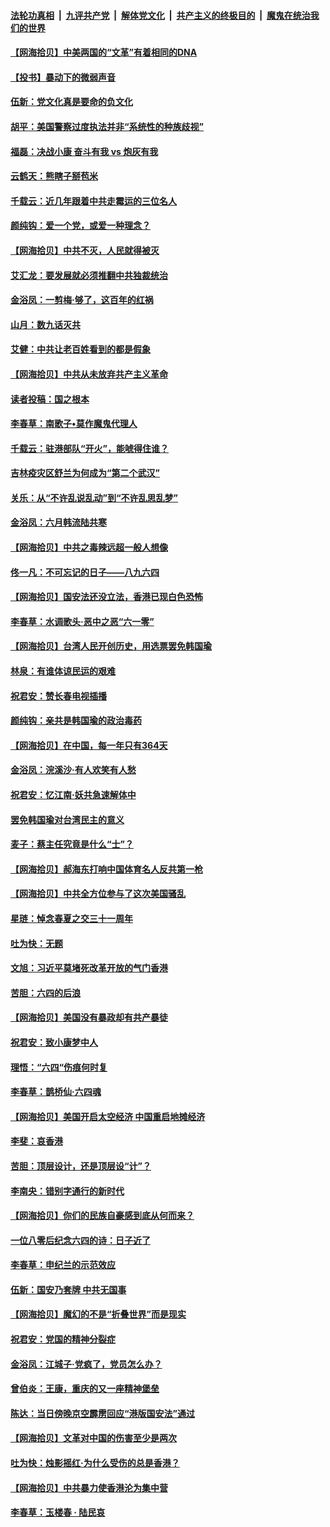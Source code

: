 ####  [法轮功真相](../../../../basic/blob/master/README.md?t=06150402) &nbsp;|&nbsp; [九评共产党](../../../../9ping.md/blob/master/README.md?t=06150402) &nbsp;|&nbsp; [解体党文化](../../../../jtdwh.md/blob/master/README.md?t=06150402)  &nbsp;|&nbsp; [共产主义的终极目的](../../../../gczydzjmd.md/blob/master/README.md?t=06150402) &nbsp;|&nbsp; [魔鬼在统治我们的世界](../../../../mgztzwmdsj.md/blob/master/README.md?t=06150402) 

#### [【网海拾贝】中美两国的“文革”有着相同的DNA](../pages/nsc993/n12184487.md?t=06150402) 

#### [【投书】暴动下的微弱声音](../pages/nsc993/n12183493.md?t=06150402) 

#### [伍新：党文化真是要命的负文化](../pages/nsc993/n12182742.md?t=06150402) 

#### [胡平：美国警察过度执法并非“系统性的种族歧视”](../pages/nsc993/n12182713.md?t=06150402) 

#### [福磊：决战小康 奋斗有我 vs 炮灰有我](../pages/nsc993/n12182693.md?t=06150402) 

#### [云鹤天：熊瞎子掰苞米](../pages/nsc993/n12182680.md?t=06150402) 

#### [千载云：近几年跟着中共走霉运的三位名人](../pages/nsc993/n12182649.md?t=06150402) 

#### [颜纯钩：爱一个党，或爱一种理念？](../pages/nsc993/n12182640.md?t=06150402) 

#### [【网海拾贝】中共不灭，人民就得被灭](../pages/nsc993/n12180698.md?t=06150402) 

#### [艾汇龙：要发展就必须推翻中共独裁统治](../pages/nsc993/n12180647.md?t=06150402) 

#### [金浴凤：一剪梅·够了，这百年的红祸](../pages/nsc993/n12180002.md?t=06150402) 

#### [山月：数九话灭共](../pages/nsc993/n12179940.md?t=06150402) 

#### [艾健：中共让老百姓看到的都是假象](../pages/nsc993/n12179778.md?t=06150402) 

#### [【网海拾贝】中共从未放弃共产主义革命](../pages/nsc993/n12176687.md?t=06150402) 

#### [读者投稿：国之根本](../pages/nsc993/n12176662.md?t=06150402) 

#### [李春草：南歌子•莫作魔鬼代理人](../pages/nsc993/n12176610.md?t=06150402) 

#### [千载云：驻港部队“开火”，能唬得住谁？](../pages/nsc993/n12176028.md?t=06150402) 

#### [吉林疫灾区舒兰为何成为“第二个武汉”](../pages/nsc993/n12172816.md?t=06150402) 

#### [关乐：从“不许乱说乱动”到“不许乱思乱梦”](../pages/nsc993/n12174760.md?t=06150402) 

#### [金浴凤：六月韩流陆共寒](../pages/nsc993/n12174739.md?t=06150402) 

#### [【网海拾贝】中共之毒辣远超一般人想像](../pages/nsc993/n12174574.md?t=06150402) 

#### [佟一凡：不可忘记的日子——八九六四](../pages/nsc993/n12174371.md?t=06150402) 

#### [【网海拾贝】国安法还没立法，香港已现白色恐怖](../pages/nsc993/n12172467.md?t=06150402) 

#### [李春草：水调歌头·恶中之恶“六一零”](../pages/nsc993/n12171662.md?t=06150402) 

#### [【网海拾贝】台湾人民开创历史，用选票罢免韩国瑜](../pages/nsc993/n12169412.md?t=06150402) 

#### [林泉：有谁体谅民运的艰难](../pages/nsc993/n12169204.md?t=06150402) 

#### [祝君安：赞长春电视插播](../pages/nsc993/n12168998.md?t=06150402) 

#### [颜纯钩：亲共是韩国瑜的政治毒药](../pages/nsc993/n12168959.md?t=06150402) 

#### [【网海拾贝】在中国，每一年只有364天](../pages/nsc993/n12167508.md?t=06150402) 

#### [金浴凤：浣溪沙·有人欢笑有人愁](../pages/nsc993/n12167017.md?t=06150402) 

#### [祝君安：忆江南·妖共急速解体中](../pages/nsc993/n12166832.md?t=06150402) 

#### [罢免韩国瑜对台湾民主的意义](../pages/nsc993/n12166720.md?t=06150402) 

#### [麦子：蔡主任究竟是什么“士”？](../pages/nsc993/n12166126.md?t=06150402) 

#### [【网海拾贝】郝海东打响中国体育名人反共第一枪](../pages/nsc993/n12165325.md?t=06150402) 

#### [【网海拾贝】中共全方位参与了这次美国骚乱](../pages/nsc993/n12163491.md?t=06150402) 

#### [星琏：悼念春夏之交三十一周年](../pages/nsc993/n12162360.md?t=06150402) 

#### [吐为快：无题](../pages/nsc993/n12162106.md?t=06150402) 

#### [文旭：习近平莫堵死改革开放的气门香港](../pages/nsc993/n12157461.md?t=06150402) 

#### [苦胆：六四的后浪](../pages/nsc993/n12157112.md?t=06150402) 

#### [【网海拾贝】美国没有暴政却有共产暴徒](../pages/nsc993/n12157074.md?t=06150402) 

#### [祝君安：致小康梦中人](../pages/nsc993/n12156882.md?t=06150402) 

#### [理悟：“六四“伤痕何时复](../pages/nsc993/n12156866.md?t=06150402) 

#### [李春草：鹊桥仙·六四魂](../pages/nsc993/n12156732.md?t=06150402) 

#### [【网海拾贝】美国开启太空经济 中国重启地摊经济](../pages/nsc993/n12154104.md?t=06150402) 

#### [李斐：哀香港](../pages/nsc993/n12152518.md?t=06150402) 

#### [苦胆：顶层设计，还是顶层设“计”？](../pages/nsc993/n12152486.md?t=06150402) 

#### [李南央：错别字通行的新时代](../pages/nsc993/n12152403.md?t=06150402) 

#### [【网海拾贝】你们的民族自豪感到底从何而来？](../pages/nsc993/n12151863.md?t=06150402) 

#### [一位八零后纪念六四的诗：日子近了](../pages/nsc993/n12151238.md?t=06150402) 

#### [李春草：申纪兰的示范效应](../pages/nsc993/n12149580.md?t=06150402) 

#### [伍新：国安乃套牌 中共无国事](../pages/nsc993/n12149560.md?t=06150402) 

#### [【网海拾贝】魔幻的不是“折叠世界”而是现实](../pages/nsc993/n12149530.md?t=06150402) 

#### [祝君安：党国的精神分裂症](../pages/nsc993/n12149516.md?t=06150402) 

#### [金浴凤：江城子·党疯了，党员怎么办？](../pages/nsc993/n12149508.md?t=06150402) 

#### [曾伯炎：王康，重庆的又一座精神堡垒](../pages/nsc993/n12149230.md?t=06150402) 

#### [陈达：当日傍晚京空霹雳回应“港版国安法”通过](../pages/nsc993/n12148167.md?t=06150402) 

#### [【网海拾贝】文革对中国的伤害至少是两次](../pages/nsc993/n12147834.md?t=06150402) 

#### [吐为快：烛影摇红·为什么受伤的总是香港？](../pages/nsc993/n12147553.md?t=06150402) 

#### [【网海拾贝】中共暴力使香港沦为集中营](../pages/nsc993/n12144854.md?t=06150402) 

#### [李春草：玉楼春 · 陆民哀](../pages/nsc993/n12144740.md?t=06150402) 

